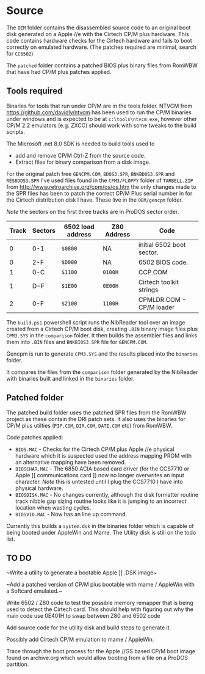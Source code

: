 # Source

The `OEM` folder contains the disassembled source code to an original boot disk generated on a Apple //e with the Cirtech CP/M plus hardware. This code contains hardware checks for the Cirtech hardware and fails to boot correctly on emulated hardware. (The patches required are minimal, search for `CC6502`)

The `patched` folder contains a patched BIOS plus binary files from RomWBW that have had CP/M plus patches applied.

## Tools required

Binaries for tools that run under CP/M are in the tools folder.
NTVCM from https://github.com/davidly/ntvcm has been used to run the CP/M binaries under windows and is expected to be at `c:\tools\ntvcm.exe`, however other CP/M 2.2 emulators (e.g. ZXCC) should work with some tweaks to the build scripts.

The Microsoft .net 8.0 SDK is needed to build tools used to
- add and remove CP/M Ctrl-Z from the source code.
- Extract files for binary comparison from a disk image.

For the original patch free `GENCPM.COM`, `BDOS3.SPR`, `BNKBDOS3.SPR` and `RESBDOS3.SPR` I've used files found in the `CPM3/FLOPPY` folder of `TARBELL.ZIP` from http://www.retroarchive.org/cpm/os/os.htm the only changes made to the SPR files has been to patch the correct CP/M Plus serial number in for the Cirtech distribution disk I have. These live in the `OEM/gencpm` folder.

*Note* the sectors on the first three tracks are in ProDOS sector order.

|Track| Sectors | 6502 load address | Z80 Address | Code |
|-----|---------|-------------------|-------------|------|
| 0   | 0-1     | `$0800` | NA |initial 6502 boot sector. |
| 0   | 2-F     | `$D000` | NA | 6502 BIOS code. |
| 1   | 0-C     | `$1100` | `0100H` | CCP.COM |
| 1   | D-F     | `$1E00` | `0E00H` | Cirtech toolkit strings |
| 2   | 0-F     | `$2100` | `1100H` | CPMLDR.COM - CP/M loader |

The `build.ps1` powershell script runs the NibReader tool over an image created from a
Cirtech CP/M boot disk, creating `.BIN` binary image files plus `CPM3.SYS` in the `comparison` folder. It then builds the assembler files and links them into `.BIN` files and `BNKBIOS3.SPR` file for `GENCPM.COM`. 

Gencpm is run to generate `CPM3.SYS` and the results placed into the `binaries` folder.

It compares the files from the `comparison` folder generated by the NibReader with binaries built and linked in the `binaries` folder. 

## Patched folder

The patched build folder uses the patched SPR files from the RomWBW project as these contain the DRI patch sets. It also uses the binaries for CP/M plus utilties (`PIP.COM`, `DIR.COM`, `DATE.COM` etc) from RomWBW. 

Code patches applied:
- `BIOS.MAC` - Checks for the Cirtech CP/M plus Apple //e physical hardware which it is suspected used the address mapping PROM with an alternative mapping have been removed.
- `BIOSCHAR.MAC` - The 6850 ACIA based card driver (for the CCS7710 or Apple ][ communications card ]) now no longer overwrites an input character. _Note_ this is untested until I plug the CCS7710 I have into physical hardware.
- `BIOSDISK.MAC` - No changes currently, although the disk formatter routine track nibble gap sizing routine looks like it is jumping to an incorrect location when wasting cycles.
- `BIOSVID.MAC` - Now has an line up command.

Currently this builds a `system.dsk` in the binaries folder which is capable of being booted under AppleWin and Mame. The Utility disk is still on the todo list.

## TO DO

~Write a utility to generate a bootable Apple ][ .DSK image~

~Add a patched version of CP/M plus bootable with mame / AppleWin with a Softcard emulated.~

Write 6502 / Z80 code to test the possible memory remapper that is being used to detect the Cirtech card. This should help with figuring out why the main code use 0E401H to swap between Z80 and 6502 code

Add source code for the utility disk and build steps to generate it.

Possibly add Cirtech CP/M emulation to mame / AppleWin.

Trace through the boot process for the Apple //GS based CP/M boot image found on archive.org which would allow booting from a file on a ProDOS partition.
